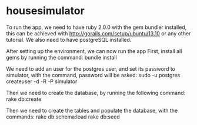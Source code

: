 housesimulator
==============
To run the app, we need to have ruby 2.0.0 with the gem bundler installed, this can be achieved with http://gorails.com/setup/ubuntu/13.10 or any other tutorial. We also need to have postgreSQL installed.

After setting up the environment, we can now run the app
First, install all gems by running the command:
bundle install

We need to add an user for the postgres user, and set its password to simulator, with the command, password will be asked:
sudo -u postgres createuser -d -R -P simulator

Then we need to create the database, by running the following command:
rake db:create

Then we need to create the tables and populate the database, with the commands:
rake db:schema:load
rake db:seed


